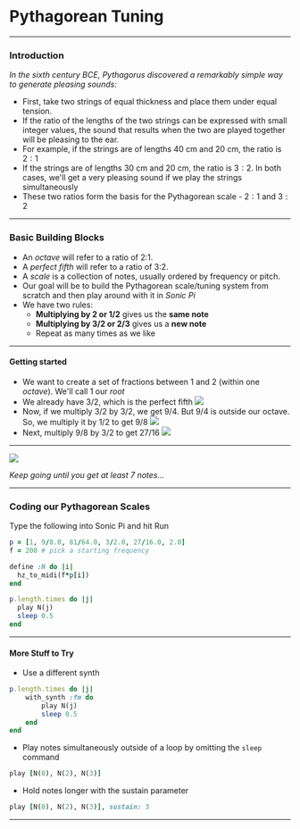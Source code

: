 
# Pythagorean Tuning

---
### Introduction
*In the sixth century BCE, Pythagorus discovered a remarkably simple way to generate pleasing sounds:* 
+ First, take two strings of equal thickness and place them under equal tension. 
+ If the ratio of the lengths of the two strings can be expressed with small integer values, the sound that results when the two are played together will be pleasing to the ear. 
+ For example, if the strings are of lengths 40 cm and 20 cm, the ratio is $2:1$
+ If the strings are of lengths 30 cm and 20 cm, the ratio is $3:2$. In both cases, we'll get a very pleasing sound if we play the strings simultaneously
+ These two ratios form the basis for the Pythagorean scale - $2:1$ and $3:2$

---

### Basic Building Blocks
+ An *octave* will refer to a ratio of 2:1.
+ A *perfect fifth* will refer to a ratio of 3:2.
+ A *scale* is a collection of notes, usually ordered by frequency or pitch.
+ Our goal will be to build the Pythagorean scale/tuning system from scratch and then play around with it in *Sonic Pi*
+ We have two rules:
	+ **Multiplying by 2 or 1/2** gives us the **same note**
	+ **Multiplying by 3/2 or 2/3** gives us a **new note**
	+ Repeat as many times as we like

---

#### Getting started
+ We want to create a set of fractions between 1 and 2 (within one *octave*). We'll call 1 our *root*
+ We already have 3/2, which is the perfect fifth ![](Assets/PythNumLine2.png)
+ Now, if we multiply 3/2 by 3/2, we get 9/4. But 9/4 is outside our octave. So, we multiply it by 1/2 to get 9/8 ![](Assets/PythNumLine3.png)
+ Next, multiply 9/8 by 3/2 to get 27/16 ![](Assets/PythNumLine4.png)

---

![](Assets/PythNumLine4.png)

*Keep going until you get at least 7 notes...*

---

### Coding our Pythagorean Scales
Type the following into Sonic Pi and hit Run

```ruby
p = [1, 9/8.0, 81/64.0, 3/2.0, 27/16.0, 2.0]
f = 200 # pick a starting frequency

define :N do |i|
  hz_to_midi(f*p[i])
end

p.length.times do |j|
  play N(j)
  sleep 0.5
end
```

---

#### More Stuff to Try
- Use a different synth
```ruby
p.length.times do |j|
	with_synth :fm do
	    play N(j)
		sleep 0.5
	end
end
```

- Play notes simultaneously outside of a loop by omitting the `sleep` command
```ruby
play [N(0), N(2), N(3)]
```
- Hold notes longer with the sustain parameter
```ruby
play [N(0), N(2), N(3)], sustain: 3
```

---

